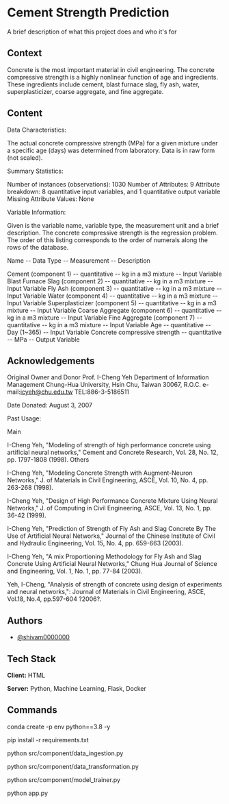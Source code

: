 
# Cement Strength Prediction

A brief description of what this project does and who it's for


## Context
Concrete is the most important material in civil engineering. The
concrete compressive strength is a highly nonlinear function of age and
ingredients. These ingredients include cement, blast furnace slag, fly ash,
water, superplasticizer, coarse aggregate, and fine aggregate.
## Content
Data Characteristics:

The actual concrete compressive strength (MPa) for a given mixture under a
specific age (days) was determined from laboratory. Data is in raw form (not scaled).

Summary Statistics:

Number of instances (observations): 1030
Number of Attributes: 9
Attribute breakdown: 8 quantitative input variables, and 1 quantitative output variable
Missing Attribute Values: None

Variable Information:

Given is the variable name, variable type, the measurement unit and a brief description.
The concrete compressive strength is the regression problem. The order of this listing
corresponds to the order of numerals along the rows of the database.

Name -- Data Type -- Measurement -- Description

Cement (component 1) -- quantitative -- kg in a m3 mixture -- Input Variable
Blast Furnace Slag (component 2) -- quantitative -- kg in a m3 mixture -- Input Variable
Fly Ash (component 3) -- quantitative -- kg in a m3 mixture -- Input Variable
Water (component 4) -- quantitative -- kg in a m3 mixture -- Input Variable
Superplasticizer (component 5) -- quantitative -- kg in a m3 mixture -- Input Variable
Coarse Aggregate (component 6) -- quantitative -- kg in a m3 mixture -- Input Variable
Fine Aggregate (component 7) -- quantitative -- kg in a m3 mixture -- Input Variable
Age -- quantitative -- Day (1~365) -- Input Variable
Concrete compressive strength -- quantitative -- MPa -- Output Variable
## Acknowledgements

 Original Owner and Donor
Prof. I-Cheng Yeh
Department of Information Management
Chung-Hua University,
Hsin Chu, Taiwan 30067, R.O.C.
e-mail:icyeh@chu.edu.tw
TEL:886-3-5186511

Date Donated: August 3, 2007

Past Usage:

Main

I-Cheng Yeh, "Modeling of strength of high performance concrete using artificial
neural networks," Cement and Concrete Research, Vol. 28, No. 12, pp. 1797-1808 (1998).
Others

I-Cheng Yeh, "Modeling Concrete Strength with Augment-Neuron Networks," J. of
Materials in Civil Engineering, ASCE, Vol. 10, No. 4, pp. 263-268 (1998).

I-Cheng Yeh, "Design of High Performance Concrete Mixture Using Neural Networks,"
J. of Computing in Civil Engineering, ASCE, Vol. 13, No. 1, pp. 36-42 (1999).

I-Cheng Yeh, "Prediction of Strength of Fly Ash and Slag Concrete By The Use of
Artificial Neural Networks," Journal of the Chinese Institute of Civil and Hydraulic
Engineering, Vol. 15, No. 4, pp. 659-663 (2003).

I-Cheng Yeh, "A mix Proportioning Methodology for Fly Ash and Slag Concrete Using
Artificial Neural Networks," Chung Hua Journal of Science and Engineering, Vol. 1, No.
1, pp. 77-84 (2003).

Yeh, I-Cheng, "Analysis of strength of concrete using design of experiments and
neural networks,": Journal of Materials in Civil Engineering, ASCE, Vol.18, No.4,
pp.597-604 ?2006?.


## Authors

- [@shivam0000000](https://github.com/Shivam0000000/cement-strength-prediction)


## Tech Stack

**Client:** HTML

**Server:** Python, Machine Learning, Flask, Docker


## Commands

conda create -p env python==3.8 -y

pip install -r requirements.txt

python src/component/data_ingestion.py

python src/component/data_transformation.py

python src/component/model_trainer.py

python app.py



